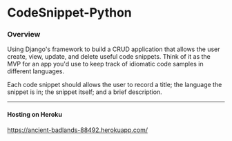 # CodeSnippet-Python

### Overview

Using Django's framework to build a CRUD application that allows the user create, view, update, and delete useful code snippets. Think of it as the MVP for an app you'd use to keep track of idiomatic code samples in different languages.


Each code snippet should allows the user to record a title; the language the snippet is in; the snippet itself; and a brief description. 

- --



#### Hosting on Heroku

https://ancient-badlands-88492.herokuapp.com/

